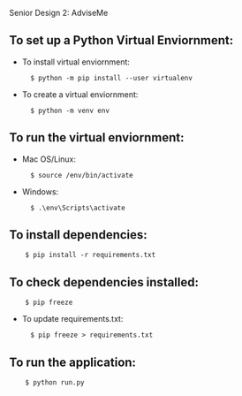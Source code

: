 Senior Design 2: AdviseMe

## To set up a Python Virtual Enviornment:
    
- To install virtual enviornment: 

        $ python -m pip install --user virtualenv

- To create a virtual enviornment: 

        $ python -m venv env

## To run the virtual enviornment: 

- Mac OS/Linux: 
        
        $ source /env/bin/activate

- Windows: 
        
        $ .\env\Scripts\activate
 

## To install dependencies: 

        $ pip install -r requirements.txt

## To check dependencies installed: 

        $ pip freeze
        
- To update requirements.txt:

        $ pip freeze > requirements.txt 
        
## To run the application:

        $ python run.py 
